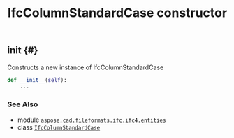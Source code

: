 ﻿---
title: IfcColumnStandardCase constructor
second_title: Aspose.CAD for Python via .NET API References
description: 
type: docs
weight: 10
url: /python-net/aspose.cad.fileformats.ifc.ifc4.entities/ifccolumnstandardcase/__init__/
is_root: false
---

## __init__ {#}

Constructs a new instance of IfcColumnStandardCase



```python
def __init__(self):
    ...
```





### See Also
* module [`aspose.cad.fileformats.ifc.ifc4.entities`](../../)
* class [`IfcColumnStandardCase`](/cad/python-net/aspose.cad.fileformats.ifc.ifc4.entities/ifccolumnstandardcase)

